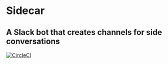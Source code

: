 # Sidecar

## A Slack bot that creates channels for side conversations
[![CircleCI](https://circleci.com/gh/mikeastock/sidecar/tree/master.svg?style=svg)](https://circleci.com/gh/mikeastock/sidecar/tree/master)
